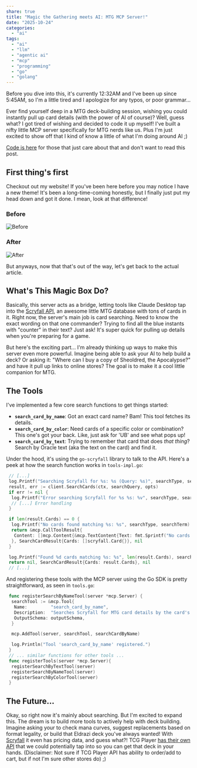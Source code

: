 ```yaml
---
share: true
title: "Magic the Gathering meets AI: MTG MCP Server!"
date: "2025-10-24" 
categories:
  - "ai"
tags:
  - "ai"
  - "llm"
  - "agentic ai"
  - "mcp"
  - "programming"
  - "go"
  - "golang"
---
```


Before you dive into this, it's currently 12:32AM and I've been up since 5:45AM, so I'm a little tired and I apologize for any typos, or poor grammar...

Ever find yourself deep in a MTG deck-building session, wishing you could instantly pull up card details (with the power of AI of course)? Well, guess what? I got tired of wishing and decided to code it up myself\! I've built a nifty little MCP server specifically for MTG nerds like us.  Plus I'm just excited to show off that I kind of know a little of what I'm doing around AI ;) 

[Code is here](https://github.com/DCCoder90/mtg-mcp) for those that just care about that and don't want to read this post.

## First thing's first

Checkout out my website!  If you've been here before you may notice I have a new theme! It's been a long-time-coming honestly, but I finally just put my head down and got it done.  I mean, look at that difference!

### Before
![Before](../assets/img/posts/mtg-mcp-server/Screenshot-2025-10-24%20000353.png)
### After
![After](../assets/img/posts/mtg-mcp-server/Screenshot-2025-10-24%20000419.png)

But anyways, now that that's out of the way, let's get back to the actual article.

## What's This Magic Box Do?

Basically, this server acts as a bridge, letting tools like Claude Desktop tap into the [Scryfall API](https://scryfall.com/docs/api), an awesome little MTG database with tons of cards in it. Right now, the server's main job is card searching. Need to know the exact wording on that one commander? Trying to find all the blue instants with "counter" in their text? Just ask! It's super quick for pulling up details when you're preparing for a game.

But here's the exciting part... I'm already thinking up ways to make this server even more powerful. Imagine being able to ask your AI to help build a deck? Or asking it: "Where can I buy a copy of Sheoldred, the Apocalypse?" and have it pull up links to online stores? The goal is to make it a cool little companion for MTG.

## The Tools

I've implemented a few core search functions to get things started:

  * **`search_card_by_name`**: Got an exact card name? Bam\! This tool fetches its details.
  * **`search_card_by_color`**: Need cards of a specific color or combination? This one's got your back. Like, just ask for 'UB' and see what pops up\!
  * **`search_card_by_text`**: Trying to remember that card that does *that thing*? Search by Oracle text (aka the text on the card) and find it.

Under the hood, it's using the `go-scryfall` library to talk to the API. Here's a peek at how the search function works in `tools-impl.go`:

```go
 // [...]
 log.Printf("Searching Scryfall for %s: %s (Query: %s)", searchType, searchTerm, searchQuery)
 result, err := client.SearchCards(ctx, searchQuery, opts)
 if err != nil {
  log.Printf("Error searching Scryfall for %s %s: %v", searchType, searchTerm, err)
  // [...] Error handling
 }

 if len(result.Cards) == 0 {
  log.Printf("No cards found matching %s: %s", searchType, searchTerm)
  return &mcp.CallToolResult{
   Content: []mcp.Content{&mcp.TextContent{Text: fmt.Sprintf("No cards found matching the %s '%s'.", searchType, searchTerm)}},
  }, SearchCardResult{Cards: []scryfall.Card{}}, nil
 }

 log.Printf("Found %d cards matching %s: %s", len(result.Cards), searchType, searchTerm)
 return nil, SearchCardResult{Cards: result.Cards}, nil
 // [...]
```

And registering these tools with the MCP server using the Go SDK is pretty straightforward, as seen in `tools.go`:

```go
 func registerSearchByNameTool(server *mcp.Server) {
  searchTool := &mcp.Tool{
   Name:         "search_card_by_name",
   Description:  "Searches Scryfall for MTG card details by the card's exact name.",
   OutputSchema: outputSchema,
  }

  mcp.AddTool(server, searchTool, searchCardByName)

  log.Println("Tool 'search_card_by_name' registered.")
 }
 // ... similar functions for other tools ...
 func registerTools(server *mcp.Server){
  registerSearchByTextTool(server)
  registerSearchByNameTool(server)
  registerSearchByColorTool(server)
 }

```

## The Future...

Okay, so right now it's mainly about searching. But I'm excited to expand this. The dream is to build more tools to actively help with deck building. Imagine asking your to check mana curves, suggest replacements based on format legality, or build that Eldrazi deck you've always wanted\! With [Scryfall](https://scryfall.com/) it even has pricing data, and guess what?! TCG Player [has their own API](https://docs.tcgplayer.com/docs/welcome) that we could potentially tap into so you can get that deck in your hands. (Disclaimer: Not sure if TCG Player API has ability to order/add to cart, but if not I'm sure other stores do) ;)  